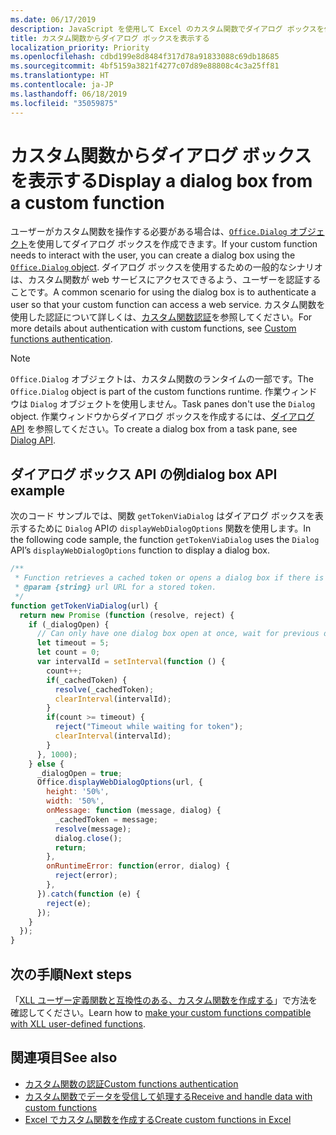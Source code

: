 ```yaml
---
ms.date: 06/17/2019
description: JavaScript を使用して Excel のカスタム関数でダイアログ ボックスを作成します。
title: カスタム関数からダイアログ ボックスを表示する
localization_priority: Priority
ms.openlocfilehash: cdbd199e8d8484f317d78a91833088c69db18685
ms.sourcegitcommit: 4bf5159a3821f4277c07d89e88808c4c3a25ff81
ms.translationtype: HT
ms.contentlocale: ja-JP
ms.lasthandoff: 06/18/2019
ms.locfileid: "35059875"
---
```

# <a name="display-a-dialog-box-from-a-custom-function"></a><span data-ttu-id="23b9f-103">カスタム関数からダイアログ ボックスを表示する</span><span class="sxs-lookup"><span data-stu-id="23b9f-103">Display a dialog box from a custom function</span></span>

<span data-ttu-id="23b9f-104">ユーザーがカスタム関数を操作する必要がある場合は、[`Office.Dialog` オブジェクト](/javascript/api/office-runtime/officeruntime.dialog?view=office-js)を使用してダイアログ ボックスを作成できます。</span><span class="sxs-lookup"><span data-stu-id="23b9f-104">If your custom function needs to interact with the user, you can create a dialog box using the [`Office.Dialog` object](/javascript/api/office-runtime/officeruntime.dialog?view=office-js).</span></span> <span data-ttu-id="23b9f-105">ダイアログ ボックスを使用するための一般的なシナリオは、カスタム関数が web サービスにアクセスできるよう、ユーザーを認証することです。</span><span class="sxs-lookup"><span data-stu-id="23b9f-105">A common scenario for using the dialog box is to authenticate a user so that your custom function can access a web service.</span></span> <span data-ttu-id="23b9f-106">カスタム関数を使用した認証について詳しくは、[カスタム関数認証](./custom-functions-authentication.md)を参照してください。</span><span class="sxs-lookup"><span data-stu-id="23b9f-106">For more details about authentication with custom functions, see [Custom functions authentication](./custom-functions-authentication.md).</span></span>

>[!NOTE]
> <span data-ttu-id="23b9f-107">`Office.Dialog` オブジェクトは、カスタム関数のランタイムの一部です。</span><span class="sxs-lookup"><span data-stu-id="23b9f-107">The `Office.Dialog` object is part of the custom functions runtime.</span></span> <span data-ttu-id="23b9f-108">作業ウィンドウは `Dialog` オブジェクトを使用しません。</span><span class="sxs-lookup"><span data-stu-id="23b9f-108">Task panes don't use the `Dialog` object.</span></span> <span data-ttu-id="23b9f-109">作業ウィンドウからダイアログ ボックスを作成するには、[ダイアログ API](/office/dev/add-ins/develop/dialog-api-in-office-add-ins) を参照してください。</span><span class="sxs-lookup"><span data-stu-id="23b9f-109">To create a dialog box from a task pane, see [Dialog API](/office/dev/add-ins/develop/dialog-api-in-office-add-ins).</span></span>

## <a name="dialog-box-api-example"></a><span data-ttu-id="23b9f-110">ダイアログ ボックス API の例</span><span class="sxs-lookup"><span data-stu-id="23b9f-110">dialog box API example</span></span>

<span data-ttu-id="23b9f-111">次のコード サンプルでは、​​関数 `getTokenViaDialog` はダイアログ ボックスを表示するために `Dialog` APIの `displayWebDialogOptions` 関数を使用します。</span><span class="sxs-lookup"><span data-stu-id="23b9f-111">In the following code sample, the function `getTokenViaDialog` uses the `Dialog` API’s `displayWebDialogOptions` function to display a dialog box.</span></span>

```js
/**
 * Function retrieves a cached token or opens a dialog box if there is no saved token. Note that this is not a sufficient example of authentication but is intended to show the capabilities of the Dialog object.
 * @param {string} url URL for a stored token.
 */
function getTokenViaDialog(url) {
  return new Promise (function (resolve, reject) {
    if (_dialogOpen) {
      // Can only have one dialog box open at once, wait for previous dialog box's token
      let timeout = 5;
      let count = 0;
      var intervalId = setInterval(function () {
        count++;
        if(_cachedToken) {
          resolve(_cachedToken);
          clearInterval(intervalId);
        }
        if(count >= timeout) {
          reject("Timeout while waiting for token");
          clearInterval(intervalId);
        }
      }, 1000);
    } else {
      _dialogOpen = true;
      Office.displayWebDialogOptions(url, {
        height: '50%',
        width: '50%',
        onMessage: function (message, dialog) {
          _cachedToken = message;
          resolve(message);
          dialog.close();
          return;
        },
        onRuntimeError: function(error, dialog) {
          reject(error);
        },
      }).catch(function (e) {
        reject(e);
      });
    }
  });
}
```

## <a name="next-steps"></a><span data-ttu-id="23b9f-112">次の手順</span><span class="sxs-lookup"><span data-stu-id="23b9f-112">Next steps</span></span>
<span data-ttu-id="23b9f-113">「[XLL ユーザー定義関数と互換性のある、カスタム関数を作成する](make-custom-functions-compatible-with-xll-udf.md)」で方法を確認してください。</span><span class="sxs-lookup"><span data-stu-id="23b9f-113">Learn how to [make your custom functions compatible with XLL user-defined functions](make-custom-functions-compatible-with-xll-udf.md).</span></span>

## <a name="see-also"></a><span data-ttu-id="23b9f-114">関連項目</span><span class="sxs-lookup"><span data-stu-id="23b9f-114">See also</span></span>

* [<span data-ttu-id="23b9f-115">カスタム関数の認証</span><span class="sxs-lookup"><span data-stu-id="23b9f-115">Custom functions authentication</span></span>](custom-functions-authentication.md)
* [<span data-ttu-id="23b9f-116">カスタム関数でデータを受信して​​処理する</span><span class="sxs-lookup"><span data-stu-id="23b9f-116">Receive and handle data with custom functions</span></span>](custom-functions-web-reqs.md)
* [<span data-ttu-id="23b9f-117">Excel でカスタム関数を作成する</span><span class="sxs-lookup"><span data-stu-id="23b9f-117">Create custom functions in Excel</span></span>](custom-functions-overview.md)
